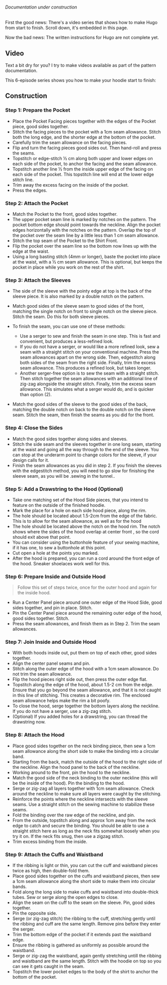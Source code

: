 <Note>

###### Documentation under construction

First the good news: There's a video series that shows how to make Hugo from start to finish.
Scroll down, it's embedded in this page.

Now the bad news: The written instructions for Hugo are not complete yet.

</Note>

## Video

Text a bit dry for you? I try to make videos available as part of the pattern documentation.

This 6-episode series shows you how to make your hoodie start to finish:

<YouTube id='PL1gv5yv3DoZOHLjisuD1JcUPTkFy_IGGO' playlist />

## Construction

### Step 1: Prepare the Pocket

*   Place the Pocket Facing pieces together with the edges of the Pocket piece, good sides together.
*   Stitch the facing pieces to the pocket with a 1cm seam allowance.  Stitch both the long edge, and the shorter edge at the bottom of the pocket.
*   Carefully trim the seam allowance on the facing pieces.
*   Flip and turn the facing pieces good sides out.  Then hand-roll and press the seams.
*   Topstitch or edge-stitch ½ cm along both upper and lower edges on each side of the pocket, to anchor the facing and the seam allowance.
*   Topstitch another line ½ from the inside upper edge of the facing on each side of the pocket.  This topstitch line will end at the lower edge stitch line.
*   Trim away the excess facing on the inside of the pocket.
*   Press the edges.

### Step 2: Attach the Pocket

*   Match the Pocket to the front, good sides together.
*   The upper pocket seam line is marked by notches on the pattern.  The pocket bottom edge should point towards the neckline.  Align the pocket edges horizontally with the notches on the pattern. Overlap the top of the pocket over the seam line by a little less than 1 cm seam allowance.
*   Stitch the top seam of the Pocket to the Shirt Front.
*   Flip the pocket over the seam line so the bottom now lines up with the edge at the waist.
*   Using a long basting stitch (4mm or longer), baste the pocket into place at the waist, with a ½ cm seam allowance.  This is optional, but keeps the pocket in place while you work on the rest of the shirt.

### Step 3: Attach the Sleeves

*   The side of the sleeve with the pointy edge at top is the back of the sleeve piece.  It is also marked by a double notch on the pattern.

*   Match good sides of the sleeve seam to good sides of the front, matching the single notch on front to single notch on the sleeve piece. Stitch the seam.  Do this for both sleeve pieces.

*   To finish the seam, you can use one of these methods:

    *   Use a serger to sew and finish the seam in one step.  This is fast and convenient, but produces a less-refined look.
    *   If you do not have a serger, or would like a more refined look, sew a seam with a straight stitch on your conventional machine. Press the seam allowances apart on the wrong side.  Then, edgestitch along both sides of the seam from the right side.  Finally, trim the excess seam allowance.  This produces a refined look, but takes longer.
    *   Another serger-free option is to sew the seam with a straight stitch. Then stitch together the seam allowances with an additional line of zig-zag alongside the straight stitch.  Finally, trim the excess seam allowance.  This simulates what a serger would do, and is quicker than option (2).

*   Match the good sides of the sleeve to the good sides of the back, matching the double notch on back to the double notch on the sleeve seam.  Stitch the seam, then finish the seams as you did for the front.

### Step 4: Close the Sides

*   Match the good sides together along sides and sleeves.
*   Stitch the side seam and the sleeves together in one long seam, starting at the waist and going all the way through to the end of the sleeve.  You can stop at the underarm point to change colors for the sleeve, if your design calls for it.
*   Finish the seam allowances as you did in step 2.  If you finish the sleeves with the edgestitch method, you will need to go slow for finishing the sleeve seam, as you will be .sewing in the tunnel..

### Step 5: Add a Drawstring to the Hood (Optional)

*   Take one matching set of the Hood Side pieces, that you intend to feature on the outside of the finished hoodie.
*   Mark the place for a hole on each side hood piece, along the rim.
*   The hole should be located about 1.5-2cm from the edge of the fabric.  This is to allow for the seam allowance, as well as for the hood
*   The hole should be located above the notch on the hood rim.  The notch shows where the sides of the hood overlap at center front , so the cord should exit above that point.
*   You can consider using the buttonhole feature of your sewing machine, if it has one, to sew a buttonhole at this point.
*   Cut open a hole at the points you marked.
*   After the hood is prepared, you can run a cord around the front edge of the hood.  Sneaker shoelaces work well for this.

### Step 6: Prepare Inside and Outside Hood

> Follow this set of steps twice, once for the outer hood and again for the inside hood.

*   Run a Center Panel piece around one outer edge of the Hood Side, good sides together, and pin in place.  Stitch.
*   Pin the Center Panel piece around the remaining outer edge of the hood, good sides together. Stitch.
*   Press the seam allowances, and finish them as in Step 2.  Trim the seam allowances.

### Step 7: Join Inside and Outside Hood

*   With both hoods inside out, put them on top of each other, good sides together.
*   Align the center panel seams and pin.
*   Stitch along the outer edge of the hood with a 1cm seam allowance.  Do not trim the seam allowance.
*   Flip the hood pieces right side out, then press the outer edge flat.
*   Topstitch along the edge of the hood, about 1.5-2 cm from the edge.  Ensure that you go beyond the seam allowance, and that it is not caught in this line of stitching. This creates a decorative rim.  The enclosed seam allowance helps make the rim a bit poofy.
*   To close the hood, serge together the bottom layers along the neckline.  If you do not have a serger, use a zig-zag stitch.
*   (Optional) If you added holes for a drawstring, you can thread the drawstring now.

### Step 8: Attach the Hood

*   Place good sides together on the neck binding piece, then sew a 1cm seam allowance along the short side to make the binding into a circular band.
*   Starting from the back, match the outside of the hood to the right side of the neckline. Align the hood panel to the back of the neckline.
*   Working around to the front, pin the hood to the neckline.
*   Match the good side of the neck binding to the outer neckline (this will be the inside of the hood). Pin the binding to the hood.
*   Serge or zig-zag all layers together with 1cm seam allowance.  Check around the neckline to make sure all layers were caught by the stitching.
*   Reinforce the points where the neckline intersects with the sleeve seams.  Use a straight stitch on the sewing machine to stabilize these seams.
*   Fold the binding over the raw edge of the neckline, and pin.
*   From the outside, topstitch along and approx 1cm away from the neck edge to catch and secure the binding.  You should be able to use a straight stitch here as long as the neck fits somewhat loosely when you try it on.  If the neck fits snug, then use a zigzag stitch.
*   Trim excess binding from the inside.

### Step 9: Attach the Cuffs and Waistband

*   If the ribbing is light or thin, you can cut the cuff and waistband pieces twice as high, then double-fold them.
*   Place good sides together on the cuffs and waistband pieces, then sew a 1cm seam allowance along the short side to make them into circular bands.
*   Fold along the long side to make cuffs and waistband into double-thick tubes. Sew or serge along the open edges to close.
*   Align the seam on the cuff to the seam on the sleeve.  Pin, good sides together.
*   Pin the opposite side.
*   Serge (or zig-zag stitch) the ribbing to the cuff, stretching gently until the ribbing and cuff are the same length.  Remove pins before they enter the serger.
*   Trim the bottom edge of the pocket if it extends past the waistband edge.
*   Ensure the ribbing is gathered as uniformly as possible around the waistband.
*   Serge or zig-zag the waistband, again gently stretching untill the ribbing and waistband are the same length.  Stitch with the hoodie on top so you can see it gets caught in the seam.
*   Topstitch the lower pocket edges to the body of the shirt to anchor the bottom of the pocket.
